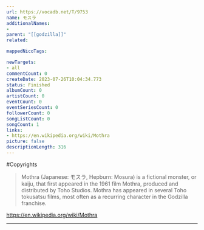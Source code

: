```yaml
---
url: https://vocadb.net/T/9753
name: モスラ
additionalNames: 
- 
parent: "[[godzilla]]"
related:

mappedNicoTags:

newTargets:
- all
commentCount: 0
createDate: 2023-07-26T10:04:34.773
status: Finished
albumCount: 0
artistCount: 0
eventCount: 0
eventSeriesCount: 0
followerCount: 0
songListCount: 0
songCount: 1
links: 
- https://en.wikipedia.org/wiki/Mothra
picture: false
descriptionLength: 316
---
```


#Copyrights

> Mothra (Japanese: モスラ, Hepburn: Mosura) is a fictional monster, or kaiju, that first appeared in the 1961 film Mothra, produced and distributed by Toho Studios. Mothra has appeared in several Toho tokusatsu films, most often as a recurring character in the Godzilla franchise.

https://en.wikipedia.org/wiki/Mothra

---

